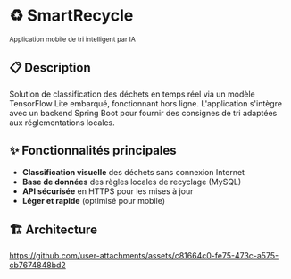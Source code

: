 # ♻️ SmartRecycle

<sub>Application mobile de tri intelligent par IA</sub>

## 📋 Description
Solution de classification des déchets en temps réel via un modèle TensorFlow Lite embarqué, fonctionnant hors ligne. L'application s'intègre avec un backend Spring Boot pour fournir des consignes de tri adaptées aux réglementations locales.

## ✨ Fonctionnalités principales
- **Classification visuelle** des déchets sans connexion Internet
- **Base de données** des règles locales de recyclage (MySQL)
- **API sécurisée** en HTTPS pour les mises à jour
- **Léger et rapide** (optimisé pour mobile)

## 🏗 Architecture


https://github.com/user-attachments/assets/c81664c0-fe75-473c-a575-cb7674848bd2

